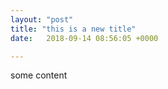 ```yaml
---
layout: "post"
title: "this is a new title"
date:   2018-09-14 08:56:05 +0000

---
```


some content